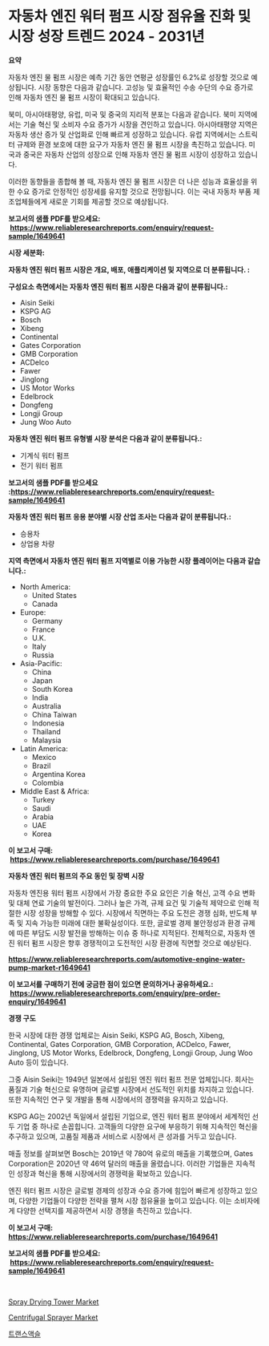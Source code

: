 <p><h1>자동차 엔진 워터 펌프 시장 점유율 진화 및 시장 성장 트렌드 2024 - 2031년</h1></p><p><strong>요약</strong></p>
<p><p>자동차 엔진 물 펌프 시장은 예측 기간 동안 연평균 성장률인 6.2%로 성장할 것으로 예상됩니다. 시장 동향은 다음과 같습니다. 고성능 및 효율적인 수송 수단의 수요 증가로 인해 자동차 엔진 물 펌프 시장이 확대되고 있습니다.</p><p>북미, 아시아태평양, 유럽, 미국 및 중국의 지리적 분포는 다음과 같습니다. 북미 지역에서는 기술 혁신 및 소비자 수요 증가가 시장을 견인하고 있습니다. 아시아태평양 지역은 자동차 생산 증가 및 산업화로 인해 빠르게 성장하고 있습니다. 유럽 지역에서는 스트릭터 규제와 환경 보호에 대한 요구가 자동차 엔진 물 펌프 시장을 촉진하고 있습니다. 미국과 중국은 자동차 산업의 성장으로 인해 자동차 엔진 물 펌프 시장이 성장하고 있습니다.</p><p>이러한 동향들을 종합해 볼 때, 자동차 엔진 물 펌프 시장은 더 나은 성능과 효율성을 위한 수요 증가로 안정적인 성장세를 유지할 것으로 전망됩니다. 이는 국내 자동차 부품 제조업체들에게 새로운 기회를 제공할 것으로 예상됩니다.</p></p>
<p><strong>보고서의 샘플 PDF를 받으세요: &nbsp;<a href="https://www.reliableresearchreports.com/enquiry/request-sample/1649641">https://www.reliableresearchreports.com/enquiry/request-sample/1649641</a></strong></p>
<p><strong>시장 세분화:</strong></p>
<p><strong> 자동차 엔진 워터 펌프 시장은 개요, 배포, 애플리케이션 및 지역으로 더 분류됩니다. :</strong></p>
<p><strong>구성요소 측면에서는 자동차 엔진 워터 펌프 시장은 다음과 같이 분류됩니다.:</strong></p>
<p><ul><li>Aisin Seiki</li><li>KSPG AG</li><li>Bosch</li><li>Xibeng</li><li>Continental</li><li>Gates Corporation</li><li>GMB Corporation</li><li>ACDelco</li><li>Fawer</li><li>Jinglong</li><li>US Motor Works</li><li>Edelbrock</li><li>Dongfeng</li><li>Longji Group</li><li>Jung Woo Auto</li></ul></p>
<p><strong> 자동차 엔진 워터 펌프 유형별 시장 분석은 다음과 같이 분류됩니다.:</strong></p>
<p><ul><li>기계식 워터 펌프</li><li>전기 워터 펌프</li></ul></p>
<p><strong>보고서의 샘플 PDF를 받으세요 :<a href="https://www.reliableresearchreports.com/enquiry/request-sample/1649641">https://www.reliableresearchreports.com/enquiry/request-sample/1649641</a></strong></p>
<p><strong> 자동차 엔진 워터 펌프 응용 분야별 시장 산업 조사는 다음과 같이 분류됩니다.:</strong></p>
<p><ul><li>승용차</li><li>상업용 차량</li></ul></p>
<p><strong>지역 측면에서 자동차 엔진 워터 펌프 지역별로 이용 가능한 시장 플레이어는 다음과 같습니다.:</strong></p>
<p><ul>
    <li>
        North America:
        <ul>
            <li>United States</li>
            <li>Canada</li>
        </ul>
    </li>
    <li>
        Europe:
        <ul>
            <li>Germany</li>
            <li>France</li>
            <li>U.K.</li>
            <li>Italy</li>
            <li>Russia</li>
        </ul>
    </li>
    <li>
        Asia-Pacific:
        <ul>
            <li>China</li>
            <li>Japan</li>
            <li>South Korea</li>
            <li>India</li>
            <li>Australia</li>
            <li>China Taiwan</li>
            <li>Indonesia</li>
            <li>Thailand</li>
            <li>Malaysia</li>
        </ul>
    </li>
    <li>
        Latin America:
        <ul>
            <li>Mexico</li>
            <li>Brazil</li>
            <li>Argentina Korea</li>
            <li>Colombia</li>
        </ul>
    </li>
    <li>
        Middle East & Africa:
        <ul>
            <li>Turkey</li>
            <li>Saudi</li>
            <li>Arabia</li>
            <li>UAE</li>
            <li>Korea</li>
        </ul>
    </li>
    </ul></p>
<p><strong>이 보고서 구매: &nbsp;<a href="https://www.reliableresearchreports.com/purchase/1649641">https://www.reliableresearchreports.com/purchase/1649641</a></strong></p>
<p><strong>자동차 엔진 워터 펌프의 주요 동인 및 장벽 시장</strong></p>
<p><p>자동차 엔진용 워터 펌프 시장에서 가장 중요한 주요 요인은 기술 혁신, 고객 수요 변화 및 대체 연료 기술의 발전이다. 그러나 높은 가격, 규제 요건 및 기술적 제약으로 인해 적절한 시장 성장을 방해할 수 있다. 시장에서 직면하는 주요 도전은 경쟁 심화, 반도체 부족 및 지속 가능한 미래에 대한 불확실성이다. 또한, 글로벌 경제 불안정성과 환경 규제에 따른 부담도 시장 발전을 방해하는 이슈 중 하나로 지적된다. 전체적으로, 자동차 엔진 워터 펌프 시장은 향후 경쟁적이고 도전적인 시장 환경에 직면할 것으로 예상된다.</p></p>
<p><strong><a href="https://www.reliableresearchreports.com/automotive-engine-water-pump-market-r1649641">https://www.reliableresearchreports.com/automotive-engine-water-pump-market-r1649641</a></strong></p>
<p><strong>이 보고서를 구매하기 전에 궁금한 점이 있으면 문의하거나 공유하세요.: &nbsp;<a href="https://www.reliableresearchreports.com/enquiry/pre-order-enquiry/1649641">https://www.reliableresearchreports.com/enquiry/pre-order-enquiry/1649641</a></strong></p>
<p><strong>경쟁 구도</strong></p>
<p><p>한국 시장에 대한 경쟁 업체로는 Aisin Seiki, KSPG AG, Bosch, Xibeng, Continental, Gates Corporation, GMB Corporation, ACDelco, Fawer, Jinglong, US Motor Works, Edelbrock, Dongfeng, Longji Group, Jung Woo Auto 등이 있습니다.</p><p>그중 Aisin Seiki는 1949년 일본에서 설립된 엔진 워터 펌프 전문 업체입니다. 회사는 품질과 기술 혁신으로 유명하며 글로벌 시장에서 선도적인 위치를 차지하고 있습니다. 또한 지속적인 연구 및 개발을 통해 시장에서의 경쟁력을 유지하고 있습니다.</p><p>KSPG AG는 2002년 독일에서 설립된 기업으로, 엔진 워터 펌프 분야에서 세계적인 선두 기업 중 하나로 손꼽힙니다. 고객들의 다양한 요구에 부응하기 위해 지속적인 혁신을 추구하고 있으며, 고품질 제품과 서비스로 시장에서 큰 성과를 거두고 있습니다.</p><p>매출 정보를 살펴보면 Bosch는 2019년 약 780억 유로의 매출을 기록했으며, Gates Corporation은 2020년 약 46억 달러의 매출을 올렸습니다. 이러한 기업들은 지속적인 성장과 혁신을 통해 시장에서의 경쟁력을 확보하고 있습니다.</p><p>엔진 워터 펌프 시장은 글로벌 경제의 성장과 수요 증가에 힘입어 빠르게 성장하고 있으며, 다양한 기업들이 다양한 전략을 펼쳐 시장 점유율을 높이고 있습니다. 이는 소비자에게 다양한 선택지를 제공하면서 시장 경쟁을 촉진하고 있습니다.</p></p>
<p><strong>이 보고서 구매: &nbsp; <a href="https://www.reliableresearchreports.com/purchase/1649641">https://www.reliableresearchreports.com/purchase/1649641</a></strong></p>
<p><strong>보고서의 샘플 PDF를 받으세요: &nbsp;<a href="https://www.reliableresearchreports.com/enquiry/request-sample/1649641">https://www.reliableresearchreports.com/enquiry/request-sample/1649641</a></strong><strong></strong></p>
<p>&nbsp;</p>
<p><p><a href="https://github.com/Glendatilghmankmgz0rbhwpy/Market-Research-Report-List-2/blob/main/spray-drying-tower-market.md">Spray Drying Tower Market</a></p><p><a href="https://github.com/dx0328/Market-Research-Report-List-2/blob/main/centrifugal-sprayer-market.md">Centrifugal Sprayer Market</a></p><p><a href="https://github.com/fernandotryO5lson96765/Market-Research-Report-List-1/blob/main/491609228686.md">트랜스액슬</a></p></p>